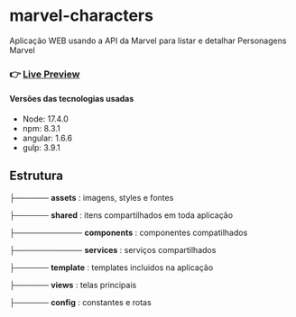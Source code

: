 # marvel-characters

Aplicação WEB usando a API da Marvel para listar e detalhar Personagens Marvel

### 👉 [Live Preview](https://marvelbox.netlify.app)

#### Versões das tecnologias usadas

- Node: 17.4.0
- npm: 8.3.1
- angular: 1.6.6
- gulp: 3.9.1


## Estrutura

├────── **assets** : imagens, styles e fontes

├────── **shared** : itens compartilhados em toda aplicação

├──────────── **components** : componentes compatilhados
        
├──────────── **services** : serviços compartilhados

├────── **template** : templates incluidos na aplicação

├────── **views** : telas principais

├────── **config** : constantes e rotas
